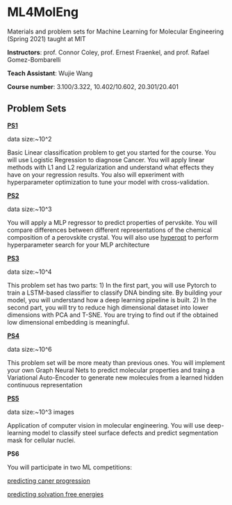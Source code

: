 # ML4MolEng

Materials and problem sets for Machine Learning for Molecular Engineering (Spring 2021) taught at MIT

**Instructors**: prof. Connor Coley, prof. Ernest Fraenkel, and prof. Rafael Gomez-Bombarelli 

**Teach Assistant**: Wujie Wang

**Course number**: 3.100/3.322, 10.402/10.602, 20.301/20.401

## Problem Sets

[**PS1**](https://github.com/wwang2/ML4MolEng/blob/master/psets/ps1/MLMOL_Spring_2021_PS1.pdf)

data size:~10^2

Basic Linear classification problem to get you started for the course. You will use Logistic Regression to diagnose Cancer. You will apply linear methods with L1 and L2 regularization and understand what effects they have on your regression results. You also will epxeriment with hyperparameter optimization to tune your model with cross-validation. 

[**PS2**](https://github.com/wwang2/ML4MolEng/blob/master/psets/ps2/MLMOL_Spring_2021_PS2.pdf) 

data size:~10^3

You will apply a MLP regressor to predict properties of pervskite. You will compare differences between different representations of the chemical composition of a perovskite crystal. You will also use [hyperopt](https://github.com/hyperopt/hyperopt) to perform hyperparameter search for your MLP architecture

[**PS3**](https://github.com/wwang2/ML4MolEng/blob/master/psets/ps3/MLMOL_Spring_2021_PS3.pdf)

data size:~10^4

This problem set has two parts: 1) In the first part, you will use Pytorch to train a LSTM-based classifier to classify DNA binding site. By building your model, you will understand how a deep learning pipeline is built. 2) In the second part, you will try to reduce high dimensional dataset into lower dimensions with PCA and T-SNE. You are trying to find out if the obtained low dimensional embedding is meaningful. 

[**PS4**](https://github.com/wwang2/ML4MolEng/blob/master/psets/ps4/MLMOL_Spring_2021_PS4.pdf)

data size:~10^6

This problem set will be more meaty than previous ones. You will implement your own Graph Neural Nets to predict molecular properties and traing a Variational Auto-Encoder to generate new molecules from a learned hidden continuous representation 


[**PS5**](https://github.com/wwang2/ML4MolEng/blob/master/psets/ps5/MLMOL_Spring_2021_PS5.pdf)

data size:~10^3 images

Application of computer vision in molecular engineering. You will use deep-learning model to classify steel surface defects and predict segmentation mask for cellular nuclei.


**PS6**

You will participate in two ML competitions:

[predicting caner progression](https://github.com/wwang2/ML4MolEng/blob/master/psets/ps6/MLMOL_Spring_2021_ps6_bioE.pdf)

[predicting solvation free energies](https://github.com/wwang2/ML4MolEng/blob/master/psets/ps6/MLMOL_Spring_2021_PS6_chem_mat.pdf)

